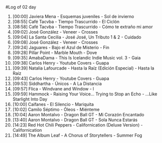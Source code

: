 #Log of 02 day

1. [00:00] Javiera Mena - Esquemas juveniles - Sol de invierno
1. [08:55] Café Tacvba - Tiempo Trascurrido - El Ciclón
1. [08:58] Café Tacvba - Tiempo Trascurrido - Cómo te extraño mi amor
1. [09:02] José González - Veneer - Crosses
1. [09:04] La Santa Cecilia - José José, Un Tributo 1 & 2 - Cuidado
1. [09:08] José González - Veneer - Crosses
1. [09:24] Jaguares - Bajo el Azul de Misterio - Fin
1. [09:28] Pillar Point - Marble Mouth - Dove
1. [09:35] AmabaDama - This Is Icelandic Indie Music vol. 3 - Gaia
1. [09:38] Carlos Henry - Youtube Covers - Guapa
1. [09:39] Natalia Lafourcade - Hasta la Raíz (Edición Especial) - Hasta la Raíz
1. [09:43] Carlos Henry - Youtube Covers - Guapa
1. [09:53] Siddhartha - Únicos - A La Distancia
1. [09:57] Flica - Windvane and Window - l
1. [09:59] Hammock - Raising Your Voice... Trying to Stop an Echo - ...Like Starlight Into Day
1. [10:00] Caifanes - El Silencio - Mariquita
1. [10:02] Camilo Séptimo - Óleos - Miénteme
1. [10:04] Aaron Montalvo - Dragon Ball GT - Mi Corazón Encantado
1. [13:40] Aaron Montalvo - Dragon Ball GT - Sola Nunca Estarás
1. [14:23] Red Hot Chili Peppers - Californication (Deluxe Version) - Californication
1. [14:49] The Album Leaf - A Chorus of Storytellers - Summer Fog
